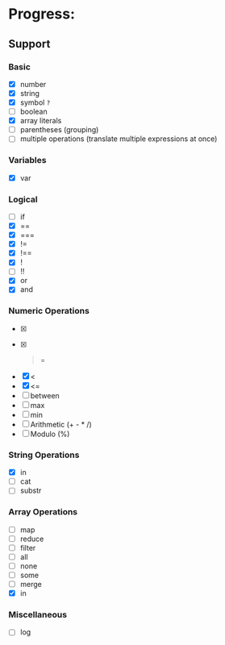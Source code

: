 # Progress:

## Support

### Basic
- [X] number
- [X] string
- [X] symbol `?`
- [ ] boolean
- [X] array literals 
- [ ] parentheses (grouping)
- [ ] multiple operations (translate multiple expressions at once)

### Variables
- [X] var

### Logical
- [ ] if
- [X] ==
- [X] ===
- [X] !=
- [X] !==
- [X] !
- [ ] !!
- [X] or
- [X] and

### Numeric Operations
- [X] >
- [X] >=
- [X] <
- [X] <=
- [ ] between
- [ ] max
- [ ] min
- [ ] Arithmetic (+ - * /)
- [ ] Modulo (%)

### String Operations
- [X] in
- [ ] cat
- [ ] substr

### Array Operations
- [ ] map
- [ ] reduce
- [ ] filter
- [ ] all
- [ ] none
- [ ] some
- [ ] merge
- [X] in

### Miscellaneous
- [ ] log